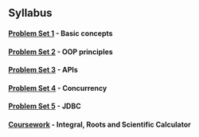 ## Syllabus

#### [Problem Set 1](Problem%20Set%201) - Basic concepts

#### [Problem Set 2](Problem%20Set%202) - OOP principles

#### [Problem Set 3](Problem%20Set%203) - APIs

#### [Problem Set 4](Problem%20Set%204) - Concurrency

#### [Problem Set 5](Problem%20Set%205) - JDBC

#### [Coursework](Coursework) - Integral, Roots and Scientific Calculator
